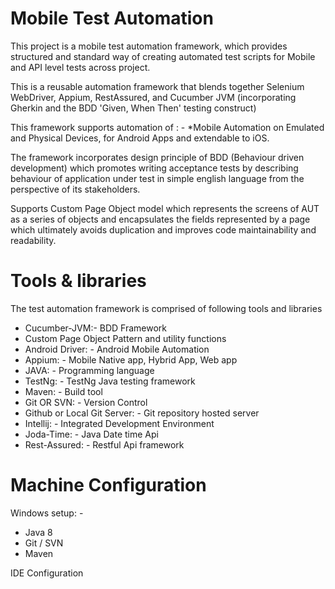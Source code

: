 # Mobile Test Automation

This project is a mobile test automation framework, which provides structured and standard way of creating automated test scripts for Mobile and API level tests across project.

This is a reusable automation framework that blends together Selenium WebDriver, Appium, RestAssured, and Cucumber JVM (incorporating Gherkin and the BDD 'Given, When Then' testing construct)

This framework supports automation of : - 
*Mobile Automation on Emulated and Physical Devices, for Android Apps and extendable to iOS.

The framework incorporates design principle of BDD (Behaviour driven development) which promotes writing acceptance tests by describing behaviour of application under test in simple english language from the perspective of its stakeholders.

Supports Custom Page Object model which represents the screens of AUT as a series of objects and encapsulates the fields represented by a page which ultimately avoids duplication and improves code maintainability and readability.

# Tools & libraries

The test automation framework is comprised of following tools and libraries

- Cucumber-JVM:- BDD Framework
- Custom Page Object Pattern and utility functions
- Android Driver: - Android Mobile Automation
- Appium: - Mobile Native app, Hybrid App, Web app
- JAVA: - Programming language
- TestNg: - TestNg Java testing framework
- Maven: - Build tool
- Git OR SVN: - Version Control
- Github or Local Git Server: - Git repository hosted server
- Intellij: - Integrated Development Environment
- Joda-Time: - Java Date time Api
- Rest-Assured: - Restful Api framework

# Machine Configuration
Windows setup: -

- Java 8
- Git / SVN
- Maven

IDE Configuration


